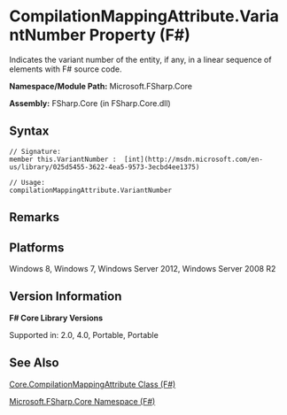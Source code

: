 # CompilationMappingAttribute.VariantNumber Property (F#)

Indicates the variant number of the entity, if any, in a linear sequence of elements with F# source code.

**Namespace/Module Path:** Microsoft.FSharp.Core

**Assembly:** FSharp.Core (in FSharp.Core.dll)


## Syntax

```
// Signature:
member this.VariantNumber :  [int](http://msdn.microsoft.com/en-us/library/025d5455-3622-4ea5-9573-3ecbd4ee1375)

// Usage:
compilationMappingAttribute.VariantNumber
```

## Remarks

## Platforms
Windows 8, Windows 7, Windows Server 2012, Windows Server 2008 R2


## Version Information
**F# Core Library Versions**

Supported in: 2.0, 4.0, Portable, Portable




## See Also
[Core.CompilationMappingAttribute Class &#40;F&#35;&#41;](Core.CompilationMappingAttribute+Class+%28FSharp%29.md)

[Microsoft.FSharp.Core Namespace &#40;F&#35;&#41;](Microsoft.FSharp.Core+Namespace+%28FSharp%29.md)

